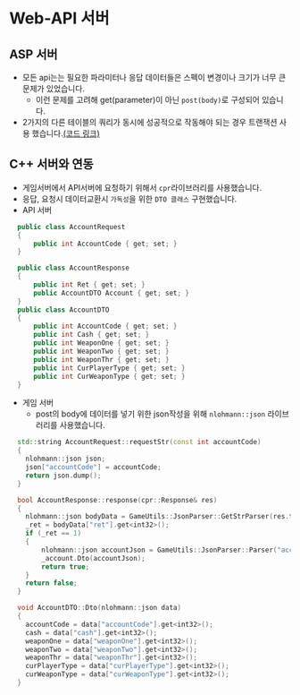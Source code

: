 # Web-API 서버

## ASP 서버
 - 모든 api는는 필요한 파라미터나 응답 데이터들은 스펙이 변경이나 크기가 너무 큰 문제가 있었습니다.
   - 이런 문제를 고려해 get(parameter)이 아닌 ```post(body)```로 구성되어 있습니다.
 - 2가지의 다른 테이블의 쿼리가 동시에 성공적으로 작동해야 되는 경우 트랜잭션 사용 했습니다.[(코드 링크)](https://github.com/qornwh/MMO_GameServer/blob/9fc45c864d072dcb50d9c2410183c6b1ae976958/MMO_ApiServer_ASP/MMO_ApiServer_ASP/Controllers/Service/AccountService.cs#L189)

## C++ 서버와 연동
 - 게임서버에서 API서버에 요청하기 위해서 ```cpr```라이브러리를 사용했습니다.
 - 응답, 요청시 데이터교환시 ```가독성```을 위한 ```DTO 클래스``` 구현했습니다.
 - API 서버

```cpp
  public class AccountRequest
  {
      public int AccountCode { get; set; }
  }

  public class AccountResponse
  {
      public int Ret { get; set; }
      public AccountDTO Account { get; set; }
  }
  public class AccountDTO
  {
      public int AccountCode { get; set; }
      public int Cash { get; set; }
      public int WeaponOne { get; set; }
      public int WeaponTwo { get; set; }
      public int WeaponThr { get; set; }
      public int CurPlayerType { get; set; }
      public int CurWeaponType { get; set; }
  }
```

 - 게임 서버
   - post의 body에 데이터를 넣기 위한 json작성을 위해 ```nlohmann::json``` 라이브러리를 사용했습니다.

```cpp
  std::string AccountRequest::requestStr(const int accountCode)
  {
    nlohmann::json json;
    json["accountCode"] = accountCode;
    return json.dump();
  }

  bool AccountResponse::response(cpr::Response& res)
  {
  	nlohmann::json bodyData = GameUtils::JsonParser::GetStrParser(res.text);
  	_ret = bodyData["ret"].get<int32>();
  	if (_ret == 1)
  	{
  		nlohmann::json accountJson = GameUtils::JsonParser::Parser("account", bodyData);
  		_account.Dto(accountJson);
  		return true;
  	}
  	return false;
  }

  void AccountDTO::Dto(nlohmann::json data)
  {
  	accountCode = data["accountCode"].get<int32>();
  	cash = data["cash"].get<int32>();
  	weaponOne = data["weaponOne"].get<int32>();
  	weaponTwo = data["weaponTwo"].get<int32>();
  	weaponThr = data["weaponThr"].get<int32>();
  	curPlayerType = data["curPlayerType"].get<int32>();
  	curWeaponType = data["curWeaponType"].get<int32>();
  }
```
